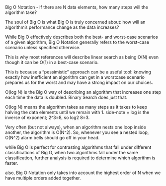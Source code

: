Big O Notation - if there are N data elements, how many steps will the algorithm take?

The soul of Big O is what Big O is truly concerned about: how
will an algorithm’s performance change as the data increases?

While Big O effectively describes both the best- and worst-case
scenarios of a given algorithm, Big O Notation generally refers
to the worst-case scenario unless specified otherwise. 

This is why most references will describe linear search as being O(N) even though it can be O(1) in a best-case scenario.

This is because a “pessimistic” approach can be a useful tool:
knowing exactly how inefficient an algorithm can get in a worstcase scenario prepares us for the worst and may have a strong impact on our choices.

O(log N) is the Big O way of describing an algorithm that increases one step each time the data is doubled. Binary Search does just that.

O(log N) means the algorithm takes as many steps as it takes to keep halving the data elements until we remain with 1.
side-note = log is the inverse of exponent; 2^3=8, so log2 8=3.

Very often (but not always), when an algorithm nests one loop
inside another, the algorithm is O(N^2). So, whenever you see a
nested loop, O(N^2) alarm bells should go off in your head.

while Big O is perfect for contrasting algorithms that fall under different classifications of Big O, when two algorithms fall under the same classification, further analysis is required to determine which algorithm is faster.

also, Big O Notation only takes into account the highest order of N when we have multiple orders added together.




